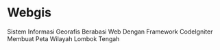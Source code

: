 # Webgis
Sistem Informasi Georafis Berabasi Web Dengan Framework CodeIgniter
Membuat Peta Wilayah Lombok Tengah
